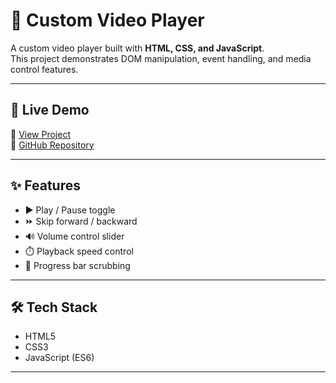 # 🎥 Custom Video Player

A custom video player built with **HTML, CSS, and JavaScript**.  
This project demonstrates DOM manipulation, event handling, and media control features.

---

## 🚀 Live Demo
🔗 [View Project]()  
🔗 [GitHub Repository](https://github.com/Yogesh14k/custom-video-player)

---

## ✨ Features
- ▶️ Play / Pause toggle  
- ⏩ Skip forward / backward  
- 🔊 Volume control slider  
- ⏱️ Playback speed control  
- 📍 Progress bar scrubbing  

---

## 🛠️ Tech Stack
- HTML5  
- CSS3  
- JavaScript (ES6)  

---

